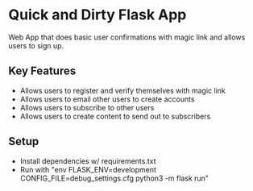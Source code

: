 # Quick and Dirty Flask App
Web App that does basic user confirmations with magic link
and allows users to sign up.

## Key Features
* Allows users to register and verify themselves with magic link
* Allows users to email other users to create accounts
* Allows users to subscribe to other users
* Allows users to create content to send out to subscribers

## Setup
* Install dependencies w/ requirements.txt
* Run with "env FLASK\_ENV=development CONFIG\_FILE=debug\_settings.cfg python3 -m flask run"
